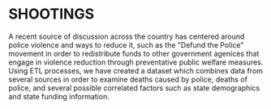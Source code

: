 # SHOOTINGS

A recent source of discussion across the country has centered around police violence and ways to reduce it, such as the "Defund the Police" movement in order to redistribute funds to other government agenices that engage 
in violence reduction through preventative public welfare measures. Using ETL processes, we have created a dataset which combines data from several sources in order to examine deaths caused by police, deaths of police, and several possible correlated factors such as state demographics and state funding information.
